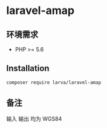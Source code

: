 # laravel-amap

## 环境需求

- PHP >= 5.6

## Installation

```bash
composer require larva/laravel-amap
```

## 备注

输入 输出 均为 WGS84 
